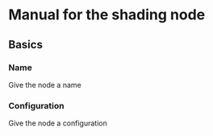 # Manual for the shading node
## Basics
### Name
Give the node a name
### Configuration
Give the node a configuration